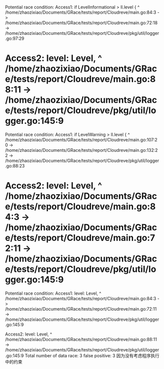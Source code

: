 Potential race condition:
 Access1:
        if LevelInformational > ll.level {
                                   ^
/home/zhaozixiao/Documents/GRace/tests/report/Cloudreve/main.go:84:3 ->
/home/zhaozixiao/Documents/GRace/tests/report/Cloudreve/main.go:72:18 ->
/home/zhaozixiao/Documents/GRace/tests/report/Cloudreve/pkg/util/logger.go:97:29
 
 Access2:
        level: Level,
             ^
/home/zhaozixiao/Documents/GRace/tests/report/Cloudreve/main.go:88:11 ->
/home/zhaozixiao/Documents/GRace/tests/report/Cloudreve/pkg/util/logger.go:145:9 
===================================================
Potential race condition:
 Access1:
        if LevelWarning > ll.level {
                             ^
/home/zhaozixiao/Documents/GRace/tests/report/Cloudreve/main.go:107:20 ->
/home/zhaozixiao/Documents/GRace/tests/report/Cloudreve/main.go:132:22 ->
/home/zhaozixiao/Documents/GRace/tests/report/Cloudreve/pkg/util/logger.go:88:23
 
 Access2:
        level: Level,
             ^
/home/zhaozixiao/Documents/GRace/tests/report/Cloudreve/main.go:84:3 ->
/home/zhaozixiao/Documents/GRace/tests/report/Cloudreve/main.go:72:11 ->
/home/zhaozixiao/Documents/GRace/tests/report/Cloudreve/pkg/util/logger.go:145:9 
===================================================
Potential race condition:
 Access1:
        level: Level,
             ^
/home/zhaozixiao/Documents/GRace/tests/report/Cloudreve/main.go:84:3 ->
/home/zhaozixiao/Documents/GRace/tests/report/Cloudreve/main.go:72:11 ->
/home/zhaozixiao/Documents/GRace/tests/report/Cloudreve/pkg/util/logger.go:145:9
 
 Access2:
        level: Level,
             ^
/home/zhaozixiao/Documents/GRace/tests/report/Cloudreve/main.go:88:11 ->
/home/zhaozixiao/Documents/GRace/tests/report/Cloudreve/pkg/util/logger.go:145:9 
Total number of data race: 3
false positive: 3 因为没有考虑程序执行中的约束
